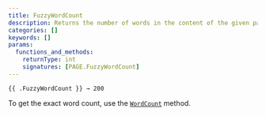 ```yaml
---
title: FuzzyWordCount
description: Returns the number of words in the content of the given page, rounded up to the nearest multiple of 100.
categories: []
keywords: []
params:
  functions_and_methods:
    returnType: int
    signatures: [PAGE.FuzzyWordCount]
---
```


```go-html-template
{{ .FuzzyWordCount }} → 200
```

To get the exact word count, use the [`WordCount`] method.

[`WordCount`]: /methods/page/wordcount/
